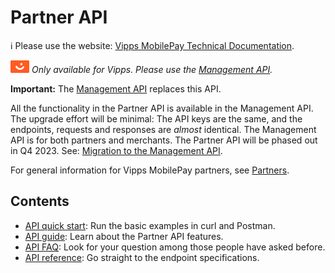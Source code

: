 <!-- START_METADATA
---
title: Introduction to the Partner API
sidebar_label: Introduction
sidebar_position: 1
hide_table_of_contents: true
description: The Partner API allows partners to retrieve information about their merchants and their sales units by using their partner keys.
pagination_next: null
pagination_prev: null
---
END_METADATA -->

# Partner API

<!-- START_COMMENT -->
ℹ️ Please use the website:
[Vipps MobilePay Technical Documentation](https://developer.vippsmobilepay.com/docs/APIs/partner-api).
<!-- END_COMMENT -->

![Vipps](./images/vipps.png) *Only available for Vipps. Please use the
[Management API](https://developer.vippsmobilepay.com/docs/APIs/management-api/).*

**Important:** The
[Management API](https://developer.vippsmobilepay.com/docs/APIs/management-api/)
replaces this API.

All the functionality in the Partner API is available in the Management API.
The upgrade effort will be minimal: The API keys are the same, and the endpoints,
requests and responses are _almost_ identical.
The Management API is for both partners and merchants.
The Partner API will be phased out in Q4 2023.
See: [Migration to the Management API](https://developer.vippsmobilepay.com/docs/APIs/management-api/migration-guide/).

For general information for Vipps MobilePay partners, see
[Partners](https://developer.vippsmobilepay.com/docs/partner).

## Contents

* [API quick start](vipps-partner-api-quick-start.md):  Run the basic examples in curl and Postman.
* [API guide](vipps-partner-api.md): Learn about the Partner API features.
* [API FAQ](vipps-partner-api-faq.md): Look for your question among those people have asked before.
* [API reference](https://developer.vippsmobilepay.com/api/partner): Go straight to the endpoint specifications.

